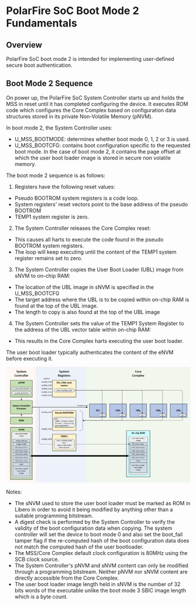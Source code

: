 # PolarFire SoC Boot Mode 2 Fundamentals

## Overview

PolarFire SoC boot mode 2 is intended for implementing user-defined secure boot authentication.

## Boot Mode 2 Sequence

On power up, the PolarFire SoC System Controller starts up and holds the MSS in reset until it has completed configuring the device. It executes ROM code which configures the Core Complex based on configuration data structures stored in its private Non-Volatile Memory (pNVM).

In boot mode 2, the System Controller uses:

- U_MSS_BOOTMODE: determines whether boot mode 0, 1, 2 or 3 is used.
- U_MSS_BOOTCFG: contains boot configuration specific to the requested boot mode. In the case of boot mode 2, it contains the page offset at which the user boot loader image is stored in secure non volatile memory.

The boot mode 2 sequence is as follows:

1. Registers have the following reset values:
  - Pseudo BOOTROM system registers is a code loop.
  - System registers' reset vectors point to the base address of the pseudo BOOTROM
  - TEMP1 system register is zero.
2. The System Controller releases the Core Complex reset:
  - This causes all harts to execute the code found in the pseudo BOOTROM system registers.
  - The loop will keep executing until the content of the TEMP1 system register remains set to zero.
3. The System Controller copies the User Boot Loader (UBL) image from sNVM to on-chip RAM:
  - The location of the UBL image in sNVM is specified in the U_MSS_BOOTCFG
  - The target address where the UBL is to be copied within on-chip RAM is found at the top of the UBL image.
  - The length to copy is also found at the top of the UBL image
4. The System Controller sets the value of the TEMP1 System Register to the address of the UBL vector table within on-chip RAM:
  - This results in the Core Complex harts executing the user boot loader.

The user boot loader typically authenticates the content of the eNVM before executing it.

![](./images/boot-mode-2.png)

Notes:

- The sNVM used to store the user boot loader must be marked as ROM in Libero in order to avoid it being modified by anything other than a suitable programming bitstream.
- A digest check is performed by the System Controller to verify the validity of the boot configuration data when copying. The system controller will set the device to boot mode 0 and also set the boot_fail tamper flag if the re-computed hash of the boot configuration data does not match the computed hash of the user bootloader.
- The MSS/Core Complex default clock configuration is 80MHz using the SCB clock source.
- The System Controller's pNVM and sNVM content can only be modified through a programming bitstream. Neither pNVM nor sNVM content are directly accessible from the Core Complex.
- The user boot loader image length held in sNVM is the number of 32 bits words of the executable unlike the boot mode 3 SBIC image length which is a byte count.
